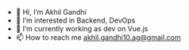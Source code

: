 - 👋 Hi, I’m Akhil Gandhi
- 👀 I’m interested in Backend, DevOps
- 🌱 I’m currently working as dev on Vue.js
- 📫 How to reach me akhil.gandhi10.ag@gmail.com

<!---
AkhilGandhi1999/AkhilGandhi1999 is a ✨ special ✨ repository because its `README.md` (this file) appears on your GitHub profile.
You can click the Preview link to take a look at your changes.
--->
